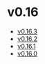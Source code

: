# v0.16

* [v0.16.3](v0.16.3.ja.md)
* [v0.16.2](v0.16.2.ja.md)
* [v0.16.1](v0.16.1.ja.md)
* [v0.16.0](v0.16.0.ja.md)
